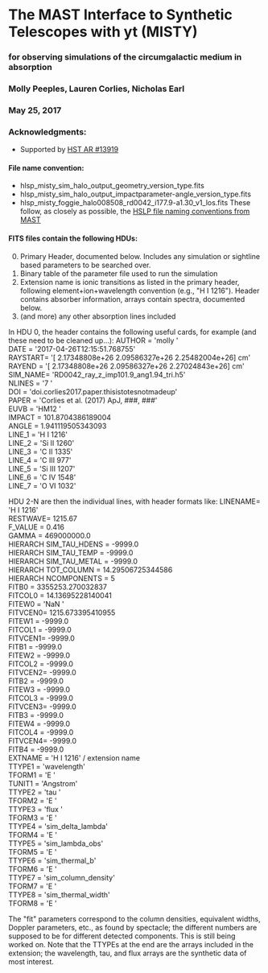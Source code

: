 # The MAST Interface to Synthetic Telescopes with yt (MISTY)
### for observing simulations of the circumgalactic medium in absorption
### Molly Peeples, Lauren Corlies, Nicholas Earl
### May 25, 2017

### Acknowledgments:
* Supported by [HST AR #13919](http://adsabs.harvard.edu/abs/2014hst..prop13919P)

#### File name convention:
* hlsp_misty_sim_halo_output_geometry_version_type.fits
* hlsp_misty_sim_halo_output_impactparameter-angle_version_type.fits
* hlsp_misty_foggie_halo008508_rd0042_i177.9-a1.30_v1_los.fits
These follow, as closely as possible, the [HSLP file naming conventions from MAST](https://archive.stsci.edu/hlsp/hlsp_guidelines.html#Filenames)


#### FITS files contain the following HDUs:
0. Primary Header, documented below. Includes any simulation or sightline based parameters to be searched over.
1. Binary table of the parameter file used to run the simulation
2. Extension name is ionic transitions as listed in the primary header, following element+ion+wavelength convention (e.g., "H I 1216"). Header contains absorber information, arrays contain spectra, documented below.
3. (and more) any other absorption lines included

In HDU 0, the header contains the following useful cards, for example (and these need to be cleaned up...):
AUTHOR  = 'molly   '                                                            
DATE    = '2017-04-26T12:15:51.768755'                                          
RAYSTART= '[  2.17348808e+26   2.09586327e+26   2.25482004e+26] cm'             
RAYEND  = '[  2.17348808e+26   2.09586327e+26   2.27024843e+26] cm'             
SIM_NAME= 'RD0042_ray_z_imp101.9_ang1.94_tri.h5'                                
NLINES  = '7       '                                                            
DOI     = 'doi.corlies2017.paper.thisistotesnotmadeup'                          
PAPER   = 'Corlies et al. (2017) ApJ, ###, ###'                                 
EUVB    = 'HM12    '                                                            
IMPACT  =    101.8704386189004                                                  
ANGLE   =    1.941119505343093                                                  
LINE_1  = 'H I 1216'                                                            
LINE_2  = 'Si II 1260'                                                          
LINE_3  = 'C II 1335'                                                           
LINE_4  = 'C III 977'                                                           
LINE_5  = 'Si III 1207'                                                         
LINE_6  = 'C IV 1548'                                                           
LINE_7  = 'O VI 1032'                                    

HDU 2-N are then the individual lines, with header formats like:
LINENAME= 'H I 1216'                                                            
RESTWAVE=              1215.67                                                  
F_VALUE =                0.416                                                  
GAMMA   =          469000000.0                                                  
HIERARCH SIM_TAU_HDENS = -9999.0                                                
HIERARCH SIM_TAU_TEMP = -9999.0                                                 
HIERARCH SIM_TAU_METAL = -9999.0                                                
HIERARCH TOT_COLUMN = 14.29506725344586                                         
HIERARCH NCOMPONENTS = 5                                                        
FITB0   =    3355253.270032837                                                  
FITCOL0 =    14.13695228140041                                                  
FITEW0  = 'NaN     '                                                            
FITVCEN0=    1215.673395410955                                                  
FITEW1  =              -9999.0                                                  
FITCOL1 =              -9999.0                                                  
FITVCEN1=              -9999.0                                                  
FITB1   =              -9999.0                                                  
FITEW2  =              -9999.0                                                  
FITCOL2 =              -9999.0                                                  
FITVCEN2=              -9999.0                                                  
FITB2   =              -9999.0                                                  
FITEW3  =              -9999.0                                                  
FITCOL3 =              -9999.0                                                  
FITVCEN3=              -9999.0                                                  
FITB3   =              -9999.0                                                  
FITEW4  =              -9999.0                                                  
FITCOL4 =              -9999.0                                                  
FITVCEN4=              -9999.0                                                  
FITB4   =              -9999.0                                                  
EXTNAME = 'H I 1216'           / extension name                                 
TTYPE1  = 'wavelength'                                                          
TFORM1  = 'E       '                                                            
TUNIT1  = 'Angstrom'                                                            
TTYPE2  = 'tau     '                                                            
TFORM2  = 'E       '                                                            
TTYPE3  = 'flux    '                                                            
TFORM3  = 'E       '                                                            
TTYPE4  = 'sim_delta_lambda'                                                    
TFORM4  = 'E       '                                                            
TTYPE5  = 'sim_lambda_obs'                                                      
TFORM5  = 'E       '                                                            
TTYPE6  = 'sim_thermal_b'                                                       
TFORM6  = 'E       '                                                            
TTYPE7  = 'sim_column_density'                                                  
TFORM7  = 'E       '                                                            
TTYPE8  = 'sim_thermal_width'                                                   
TFORM8  = 'E       '                      

The "fit" parameters correspond to the column densities, equivalent widths, Doppler parameters, etc., as found by spectacle; the different numbers are supposed to be for different detected components. This is still being worked on. Note that the TTYPEs at the end are the arrays included in the extension; the wavelength, tau, and flux arrays are the synthetic data of most interest.
